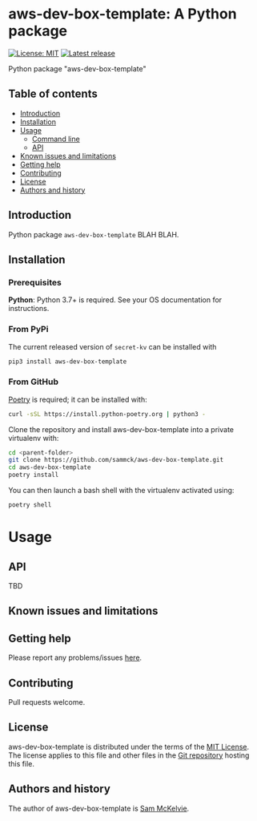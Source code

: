 aws-dev-box-template: A Python package
=================================================

[![License: MIT](https://img.shields.io/badge/License-MIT-yellow.svg)](https://opensource.org/licenses/MIT)
[![Latest release](https://img.shields.io/github/v/release/sammck/aws-dev-box-template.svg?style=flat-square&color=b44e88)](https://github.com/sammck/aws-dev-box-template/releases)

Python package "aws-dev-box-template"

Table of contents
-----------------

* [Introduction](#introduction)
* [Installation](#installation)
* [Usage](#usage)
  * [Command line](#command-line)
  * [API](api)
* [Known issues and limitations](#known-issues-and-limitations)
* [Getting help](#getting-help)
* [Contributing](#contributing)
* [License](#license)
* [Authors and history](#authors-and-history)


Introduction
------------

Python package `aws-dev-box-template` BLAH BLAH.

Installation
------------

### Prerequisites

**Python**: Python 3.7+ is required. See your OS documentation for instructions.

### From PyPi

The current released version of `secret-kv` can be installed with

```bash
pip3 install aws-dev-box-template
```

### From GitHub

[Poetry](https://python-poetry.org/docs/master/#installing-with-the-official-installer) is required; it can be installed with:

```bash
curl -sSL https://install.python-poetry.org | python3 -
```

Clone the repository and install aws-dev-box-template into a private virtualenv with:

```bash
cd <parent-folder>
git clone https://github.com/sammck/aws-dev-box-template.git
cd aws-dev-box-template
poetry install
```

You can then launch a bash shell with the virtualenv activated using:

```bash
poetry shell
```


Usage
=====

API
---

TBD

Known issues and limitations
----------------------------


Getting help
------------

Please report any problems/issues [here](https://github.com/sammck/aws-dev-box-template/issues).

Contributing
------------

Pull requests welcome.

License
-------

aws-dev-box-template is distributed under the terms of the [MIT License](https://opensource.org/licenses/MIT).  The license applies to this file and other files in the [Git repository](https://github.com/sammck/aws-dev-box-template) hosting this file.

Authors and history
-------------------

The author of aws-dev-box-template is [Sam McKelvie](https://github.com/sammck).
